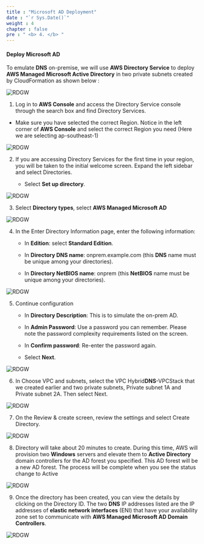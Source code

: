 ```yaml
---
title : "Microsoft AD Deployment"
date : "`r Sys.Date()`"
weight : 4
chapter : false
pre : " <b> 4. </b> "
---
```


#### Deploy Microsoft AD

To emulate **DNS** on-premise, we will use **AWS Directory Service** to deploy **AWS Managed Microsoft Active Directory** in two private subnets created by CloudFormation as shown below :


![RDGW](/images/2-Pre/0004.png?featherlight=false&width=45pc)


1. Log in to **AWS Console** and access the Directory Service console through the search box and find Directory Services.

- Make sure you have selected the correct Region. Notice in the left corner of **AWS Console** and select the correct Region you need (Here we are selecting ap-southeast-1)


![RDGW](/images/4-AD/0001.png?featherlight=false&width=90pc)

2. If you are accessing Directory Services for the first time in your region, you will be taken to the initial welcome screen. Expand the left sidebar and select Directories.


   - Select **Set up directory**.

![RDGW](/images/4-AD/0002.png?featherlight=false&width=90pc)

3. Select **Directory types**, select **AWS Managed Microsoft AD**

![RDGW](/images/4-AD/0003.png?featherlight=false&width=90pc)

4. In the Enter Directory Information page, enter the following information:
   
   - In **Edition**: select **Standard Edition**.

   - In **Directory DNS name**: onprem.example.com (this **DNS** name must be unique among your directories).

   - In **Directory NetBIOS name**: onprem (this **NetBIOS** name must be unique among your directories).


![RDGW](/images/4-AD/0004.png?featherlight=false&width=90pc)

5. Continue configuration

   - In **Directory Description**: This is to simulate the on-prem AD.

   - In **Admin Password**: Use a password you can remember. Please note the password complexity requirements listed on the screen.

   - In **Confirm password**: Re-enter the password again.

   - Select **Next**.

![RDGW](/images/4-AD/0005.png?featherlight=false&width=90pc)

6. In Choose VPC and subnets, select the VPC Hybrid**DNS**-VPCStack that we created earlier and two private subnets, Private subnet 1A and Private subnet 2A. Then select Next.

![RDGW](/images/4-AD/0006.png?featherlight=false&width=90pc)

7. On the Review & create screen, review the settings and select Create Directory.

![RDGW](/images/4-AD/0007.png?featherlight=false&width=90pc)

8. Directory will take about 20 minutes to create. During this time, AWS will provision two **Windows** servers and elevate them to **Active Directory** domain controllers for the AD forest you specified. This AD forest will be a new AD forest. The process will be complete when you see the status change to Active

![RDGW](/images/4-AD/0008.png?featherlight=false&width=90pc)

9. Once the directory has been created, you can view the details by clicking on the Directory ID. The two **DNS** IP addresses listed are the IP addresses of **elastic network interfaces** (ENI) that have your availability zone set to communicate with **AWS Managed Microsoft AD Domain Controllers**.

![RDGW](/images/4-AD/0009.png?featherlight=false&width=90pc)